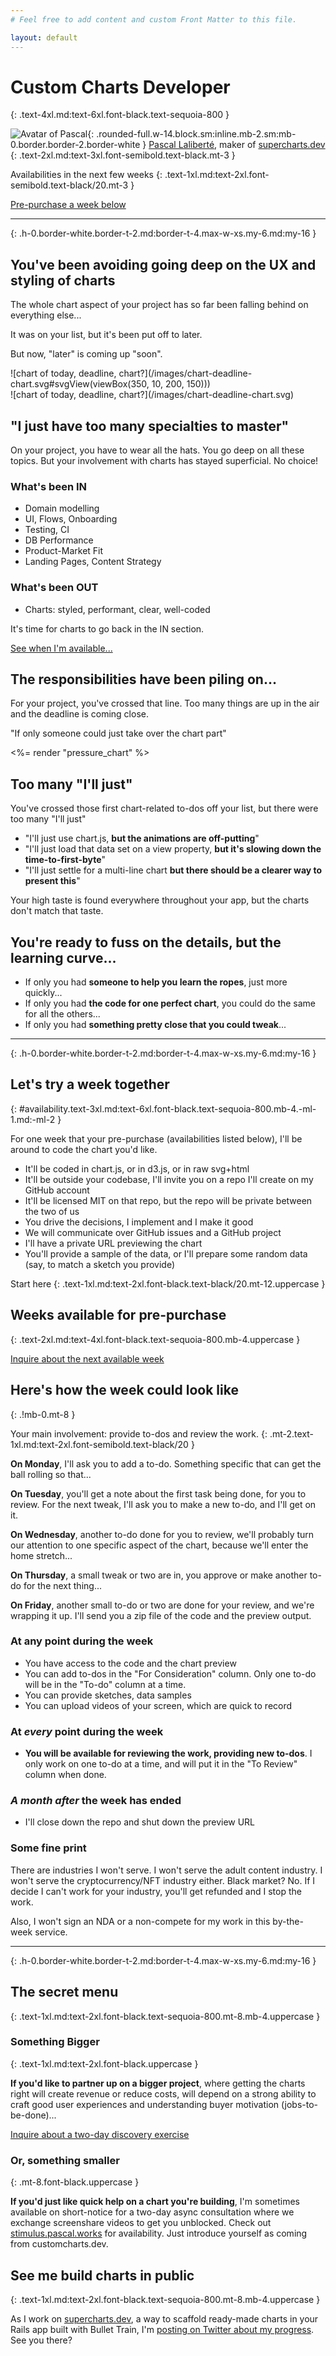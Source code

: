 ```yaml
---
# Feel free to add content and custom Front Matter to this file.

layout: default
---
```


# Custom Charts Developer
{: .text-4xl.md:text-6xl.font-black.text-sequoia-800 }

![Avatar of Pascal](/images/pascal-avatar.jpg){: .rounded-full.w-14.block.sm:inline.mb-2.sm:mb-0.border.border-2.border-white } [Pascal Laliberté](https://twitter.com/pascallaliberte), maker of [supercharts.dev][supercharts]
{: .text-2xl.md:text-3xl.font-semibold.text-black.mt-3 }

Availabilities in the next few weeks
{: .text-1xl.md:text-2xl.font-semibold.text-black/20.mt-3 }

<div class="mt-4">
<a class="cta-btn text-1xl px-4 py-1" href="#availability">Pre-purchase a week below</a>
</div>

---
{: .h-0.border-white.border-t-2.md:border-t-4.max-w-xs.my-6.md:my-16 }

<div markdown="1" data-controller="purchasable-services">

<section class="prose md:prose-lg marker:text-black/20" markdown="1">

## You've been avoiding going deep on the UX and styling of charts

The whole chart aspect of your project has so far been falling behind on everything else...

It was on your list, but it's been put off to later.

But now, "later" is coming up "soon".

<div class="-ml-8 md:hidden" markdown="1">
  ![chart of today, deadline, chart?](/images/chart-deadline-chart.svg#svgView(viewBox(350, 10, 200, 150)))
</div>
<div class="hidden md:block" markdown="1">
  ![chart of today, deadline, chart?](/images/chart-deadline-chart.svg)
</div>

## "I just have too many specialties to master"

On your project, you have to wear all the hats. You go deep on all these topics. But your involvement with charts has stayed superficial. No choice!

### What's been IN

* Domain modelling
* UI, Flows, Onboarding
* Testing, CI
* DB Performance
* Product-Market Fit
* Landing Pages, Content Strategy

### What's been OUT

* Charts: styled, performant, clear, well-coded

It's time for charts to go back in the IN section.

<div class="mt-4">
<a class="cta-btn text-1xl px-4 py-1 text-white no-underline" href="#availability">See when I'm available...</a>
</div>

## The responsibilities have been piling on…

For your project, you've crossed that line. Too many things are up in the air and the deadline is coming close.

"If only someone could just take over the chart part"

<%= render "pressure_chart" %>

## Too many "I'll just"

You've crossed those first chart-related to-dos off your list, but there were too many "I'll just"

* "I'll just use chart.js, **but the animations are off-putting**"
* "I'll just load that data set on a view property, **but it's slowing down the time-to-first-byte**"
* "I'll just settle for a multi-line chart **but there should be a clearer way to present this**"

Your high taste is found everywhere throughout your app, but the charts don't match that taste.

## You're ready to fuss on the details, but the learning curve...

* If only you had **someone to help you learn the ropes**, just more quickly...
* If only you had **the code for one perfect chart**, you could do the same for all the others...
* If only you had **something pretty close that you could tweak**...

---
{: .h-0.border-white.border-t-2.md:border-t-4.max-w-xs.my-6.md:my-16 }

## Let's try a week together
{: #availability.text-3xl.md:text-6xl.font-black.text-sequoia-800.mb-4.-ml-1.md:-ml-2 }

For one week that your pre-purchase (availabilities listed below), I'll be around to code the chart you'd like.

* It'll be coded in chart.js, or in d3.js, or in raw svg+html
* It'll be outside your codebase, I'll invite you on a repo I'll create on my GitHub account
* It'll be licensed MIT on that repo, but the repo will be private between the two of us
* You drive the decisions, I implement and I make it good
* We will communicate over GitHub issues and a GitHub project
* I'll have a private URL previewing the chart
* You'll provide a sample of the data, or I'll prepare some random data (say, to match a sketch you provide)

</section>


Start here
{: .text-1xl.md:text-2xl.font-black.text-black/20.mt-12.uppercase }

<div markdown="1"
  data-controller="purchasable-service"
  data-action="service-ladder:ready@document->purchasable-service#adjustPurchaseOptions"
  data-purchasable-service-slug-value="charts_developer_one_week"
>

## Weeks available for pre-purchase
{: .text-2xl.md:text-4xl.font-black.text-sequoia-800.mb-4.uppercase }

<div markdown="1" data-purchasable-service-target="buttons">

<a class="cta-btn text-2xl px-8 py-2" href="mailto:pascal@hey.com?subject%3DCustom%20Charts%20Developer%26body%3DHi%2C%0A%0AI%27d%20like%20to%20inquire%20about%20your%20next%20one-week%20block%20of%20availability%20to%20help%20me%20build%20a%20chart.">Inquire about the next available week</a>

</div>

<template data-purchasable-service-target="buttonTemplate">
  <form action="%endpoint%" method="POST" class="block mt-2">
    <input type="hidden" name="checkout[service_uuid]" value="%service_uuid%">
    <input type="hidden" name="checkout[start_date]" value="%start_date%">
    <input type="hidden" name="checkout[end_date]" value="%end_date%">
    <button type="submit" class="cta-btn text-2xl px-8 py-2">
      Purchase week of %date_range_as_string%, USD $%price_in_dollars%
    </button>
  </form>
</template>

</div>

<section class="mt-10 prose md:prose-lg marker:text-black/20" markdown="1">

## Here's how the week could look like
{: .!mb-0.mt-8 }

Your main involvement: provide to-dos and review the work.
{: .mt-2.text-1xl.md:text-2xl.font-semibold.text-black/20 }

**On Monday**, I'll ask you to add a to-do. Something specific that can get the ball rolling so that...

**On Tuesday**, you'll get a note about the first task being done, for you to review. For the next tweak, I'll ask you to make a new to-do, and I'll get on it.

**On Wednesday**, another to-do done for you to review, we'll probably turn our attention to one specific aspect of the chart, because we'll enter the home stretch...

**On Thursday**, a small tweak or two are in, you approve or make another to-do for the next thing...

**On Friday**, another small to-do or two are done for your review, and we're wrapping it up. I'll send you a zip file of the code and the preview output.

### At any point during the week

* You have access to the code and the chart preview
* You can add to-dos in the "For Consideration" column. Only one to-do will be in the "To-do" column at a time.
* You can provide sketches, data samples
* You can upload videos of your screen, which are quick to record

### At _every_ point during the week

* **You will be available for reviewing the work, providing new to-dos**. I only work on one to-do at a time, and will put it in the "To Review" column when done.

### _A month after_ the week has ended

* I'll close down the repo and shut down the preview URL

### Some fine print

There are industries I won't serve. I won't serve the adult content industry. I won't serve the cryptocurrency/NFT industry either. Black market? No. If I decide I can't work for your industry, you'll get refunded and I stop the work.

Also, I won't sign an NDA or a non-compete for my work in this by-the-week service.

</section>

---
{: .h-0.border-white.border-t-2.md:border-t-4.max-w-xs.my-6.md:my-16 }

## The secret menu
{: .text-1xl.md:text-2xl.font-black.text-sequoia-800.mt-8.mb-4.uppercase }

### Something Bigger
{: .text-1xl.md:text-2xl.font-black.uppercase }

**If you'd like to partner up on a bigger project**, where getting the charts right will create revenue or reduce costs, will depend on a strong ability to craft good user experiences and understanding buyer motivation (jobs-to-be-done)...

<div markdown="1"
  data-controller="purchasable-service"
  data-action="service-ladder:ready@document->purchasable-service#adjustPurchaseOptions"
  data-purchasable-service-slug-value="two_day_discovery_charts_development"
>

<div markdown="1" data-purchasable-service-target="buttons">

<a class="cta-btn px-2 py-1" href="mailto:pascal@hey.com?subject%3DCustom%20Charts%20Developer%26body%3DHi%2C%0A%0AI%27d%20like%20to%20inquire%20about%20the%20two-day%20discovery%20exercise.">Inquire about a two-day discovery exercise</a>

</div>

<template data-purchasable-service-target="buttonTemplate">
  <form action="%endpoint%" method="POST" class="block mt-2">
    <input type="hidden" name="checkout[service_uuid]" value="%service_uuid%">
    <button type="submit" class="cta-btn px-2 py-1">
      Two-day Discovery Exercise, USD $%price_in_dollars%
    </button>
  </form>
</template>

</div>

### Or, something smaller
{: .mt-8.font-black.uppercase }

**If you'd just like quick help on a chart you're building**, I'm sometimes available on short-notice for a two-day async consultation where we exchange screenshare videos to get you unblocked. Check out [stimulus.pascal.works](https://stimulus.pascal.works) for availability. Just introduce yourself as coming from customcharts.dev.

## See me build charts in public
{: .text-1xl.md:text-2xl.font-black.text-sequoia-800.mt-8.mb-4.uppercase }

As I work on [supercharts.dev][supercharts], a way to scaffold ready-made charts in your Rails app built with Bullet Train, I'm [posting on Twitter about my progress](https://twitter.com/search?q=chart%20(from%3Apascallaliberte)&src=typed_query&f=live). See you there?

</div>

[supercharts]: https://supercharts.dev
